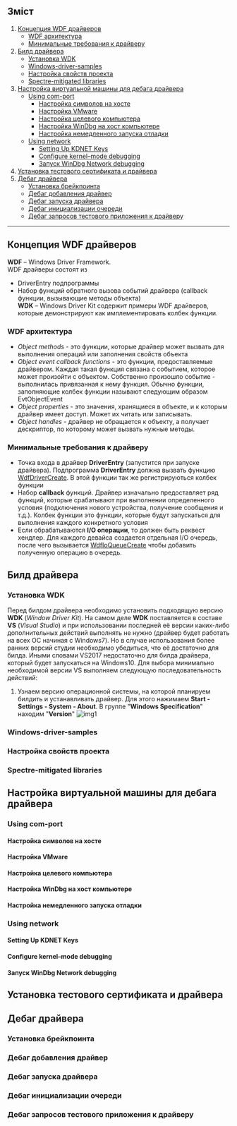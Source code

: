 ## Зміст
1. [Концепция WDF драйверов](#r1)
    - [WDF архитектура](#r1_1)
    - [Минимальные требования к драйверу](#r1_2)
2. [Билд драйвера](#r2) 
    - [Установка WDK](#r2_1)
    - [Windows-driver-samples](#r2_2)
    - [Настройка свойств проекта](#r2_3)
    - [Spectre-mitigated libraries](#r2_4)
3. [Настройка виртуальной машины для дебага драйвера](#r3)
    - [Using com-port](#r3_1) 
        - [Настройка символов на хосте](#r3_1_1) 
        - [Настройка VMware](#r3_1_2) 
        - [Настройка целевого компьютера](#r3_1_3) 
        - [Настройка WinDbg на хост компьютере](#r3_1_4) 
        - [Настройка немедленного запуска отладки](#r3_1_5) 
    - [Using network](#r3_2) 
        - [Setting Up KDNET Keys](#r3_2_1) 
        - [Configure kernel–mode debugging](#r3_2_2) 
        - [Запуск WinDbg Network debugging](#r3_2_3) 
4. [Установка тестового сертификата и драйвера](#r4)
5. [Дебаг драйвера](#r5)
    - [Установка брейкпоинта](#r5_1)
    - [Дебаг добавления драйвер](#r5_2)
    - [Дебаг запуска драйвера](#r5_3)
    - [Дебаг инициализации очереди](#r5_4)
    - [Дебаг запросов тестового приложения к драйверу](#r5_5)

______


## <a name="r1">Концепция WDF драйверов</a>
**WDF** – Windows Driver Framework.   
WDF драйверы состоят из
- DriverEntry подпрограммы
- Набор функций обратного вызова событий драйвера (callback функции, вызывающие методы объекта)    
**WDK** – Windows Driver Kit содержит примеры WDF драйверов, которые демонстрируют как имплементировать колбек функции.

### <a name="r1_1">WDF архитектура</a>
- *Object methods* - это функции, которые драйвер может вызвать для выполнения операций или заполнения свойств объекта
- *Object event callback functions* - это функции, предоставляемые драйвером. Каждая такая функция связана с событием, которое может произойти с объектом. Собственно произошло событие - выполнилась привязанная к нему функция. Обычно функции, заполняющие колбек функции называют следующим образом EvtObjectEvent
- *Object properties* - это значения, хранящиеся в объекте, и к которым драйвер имеет доступ. Может их читать или записывать.
- *Object handles* - драйвер не обращается к объекту, а получает дескриптор, по которому может вызвать нужные методы.

### <a name="r1_2">Минимальные требования к драйверу</a>
- Точка входа в драйвер **DriverEntry** (запустится при запуске драйвера). Подпрограмма **DriverEntry** должна вызвать функцию  [WdfDriverCreate](https://learn.microsoft.com/en-us/windows-hardware/drivers/ddi/wdfdriver/nf-wdfdriver-wdfdrivercreate). В этой функции так же регистрируються колбек функции
- Набор **callback** функций. Драйвер изначально предоставляет ряд функций, которые срабатывают при выполнении определенного условия (подключения нового устройства, получение сообщения и т.д.). Колбек функции это функции, которые будут запускаться для выполнения каждого конкретного условия
- Если обрабатываются **I/O операции**, то должен быть реквест хендлер. Для каждого девайса создается отдельная I/O очередь, после чего вызывается [WdfIoQueueCreate](https://learn.microsoft.com/en-us/windows-hardware/drivers/ddi/wdfio/nf-wdfio-wdfioqueuecreate) чтобы добавить полученную операцию в очередь.

## <a name="r2">Билд драйвера</a>
### <a name="r2_1">Установка WDK</a>
Перед билдом драйвера необходимо установить подходящую версию **WDK** (*Window Driver Kit*). На самом деле **WDK** поставляется в составе **VS** (*Visual Studio*) и при использовании последней её версии каких-либо дополнительных действий выполнять не нужно (драйвер будет работать на всех ОС начиная с Windows7). Но в случае использования более ранних версий студии необходимо убедиться, что её достаточно для билда. Иными словами VS2017 недостаточно для билда драйвера, который будет запускаться на Windows10.
Для выбора минимально необходимой версии VS выполняем следующую последовательность действий:
1. Узнаем версию операционной системы, на которой планируем билдить и устанавливать драйвер. Для этого нажимаем **Start - Settings - System - About**. В группе "**Windows Specification**" находим "**Version**"
![img1](https://github.com/sotnikea/Drivers_Learn/raw/main/windbg_dbg/images/img1.png)

### <a name="r2_2">Windows-driver-samples</a>
### <a name="r2_3">Настройка свойств проекта</a>
### <a name="r2_4">Spectre-mitigated libraries</a>
## <a name="r3">Настройка виртуальной машины для дебага драйвера</a>
### <a name="r3_1">Using com-port</a>
#### <a name="r3_1_1">Настройка символов на хосте</a>
#### <a name="r3_1_2">Настройка VMware</a>
#### <a name="r3_1_3">Настройка целевого компьютера</a>
#### <a name="r3_1_4">Настройка WinDbg на хост компьютере</a>
#### <a name="r3_1_5">Настройка немедленного запуска отладки</a>
### <a name="r3_2">Using network</a>
#### <a name="r3_2_1">Setting Up KDNET Keys</a>
#### <a name="r3_2_2">Configure kernel–mode debugging</a>
#### <a name="r3_2_3">Запуск WinDbg Network debugging</a>
## <a name="r4">Установка тестового сертификата и драйвера</a>
## <a name="r5">Дебаг драйвера</a>
### <a name="r5_1">Установка брейкпоинта</a>
### <a name="r5_2">Дебаг добавления драйвер</a>
### <a name="r5_3">Дебаг запуска драйвера</a>
### <a name="r5_4">Дебаг инициализации очереди</a>
### <a name="r5_5">Дебаг запросов тестового приложения к драйверу</a>